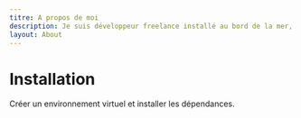 ```yaml
---
titre: A propos de moi
description: Je suis développeur freelance installé au bord de la mer, dans le Cotentin.
layout: About
---
```


# Installation

Créer un environnement virtuel et installer les dépendances.

